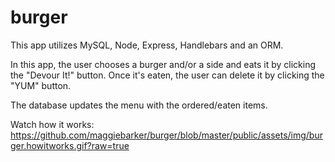 # burger

This app utilizes MySQL, Node, Express, Handlebars and an ORM.

In this app, the user chooses a burger and/or a side and eats it by clicking the "Devour It!" button.  Once it's eaten, the user can delete it by clicking the "YUM" button.  

The database updates the menu with the ordered/eaten items.

Watch how it works:
https://github.com/maggiebarker/burger/blob/master/public/assets/img/burger.howitworks.gif?raw=true
